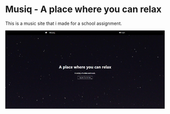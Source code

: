 # Musiq - A place where you can relax

This is a music site that i made for a school assignment.

![](readmeimages/Screenshot_1.png)
